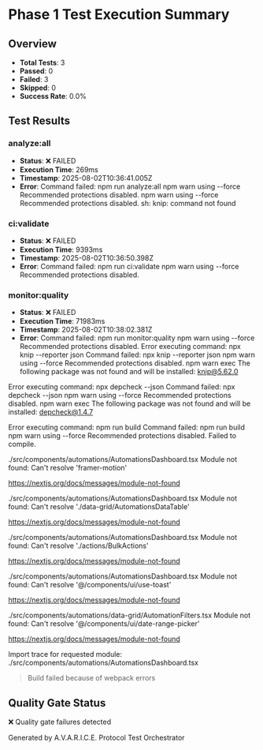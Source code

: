 # Phase 1 Test Execution Summary

## Overview

- **Total Tests**: 3
- **Passed**: 0
- **Failed**: 3
- **Skipped**: 0
- **Success Rate**: 0.0%

## Test Results

### analyze:all

- **Status**: ❌ FAILED
- **Execution Time**: 269ms
- **Timestamp**: 2025-08-02T10:36:41.005Z
- **Error**: Command failed: npm run analyze:all
npm warn using --force Recommended protections disabled.
npm warn using --force Recommended protections disabled.
sh: knip: command not found

### ci:validate

- **Status**: ❌ FAILED
- **Execution Time**: 9393ms
- **Timestamp**: 2025-08-02T10:36:50.398Z
- **Error**: Command failed: npm run ci:validate
npm warn using --force Recommended protections disabled.

### monitor:quality

- **Status**: ❌ FAILED
- **Execution Time**: 71983ms
- **Timestamp**: 2025-08-02T10:38:02.381Z
- **Error**: Command failed: npm run monitor:quality
npm warn using --force Recommended protections disabled.
Error executing command: npx knip --reporter json
Command failed: npx knip --reporter json
npm warn using --force Recommended protections disabled.
npm warn exec The following package was not found and will be installed: knip@5.62.0

Error executing command: npx depcheck --json
Command failed: npx depcheck --json
npm warn using --force Recommended protections disabled.
npm warn exec The following package was not found and will be installed: depcheck@1.4.7

Error executing command: npm run build
Command failed: npm run build
npm warn using --force Recommended protections disabled.
Failed to compile.

./src/components/automations/AutomationsDashboard.tsx
Module not found: Can't resolve 'framer-motion'

https://nextjs.org/docs/messages/module-not-found

./src/components/automations/AutomationsDashboard.tsx
Module not found: Can't resolve './data-grid/AutomationsDataTable'

https://nextjs.org/docs/messages/module-not-found

./src/components/automations/AutomationsDashboard.tsx
Module not found: Can't resolve './actions/BulkActions'

https://nextjs.org/docs/messages/module-not-found

./src/components/automations/AutomationsDashboard.tsx
Module not found: Can't resolve '@/components/ui/use-toast'

https://nextjs.org/docs/messages/module-not-found

./src/components/automations/data-grid/AutomationFilters.tsx
Module not found: Can't resolve '@/components/ui/date-range-picker'

https://nextjs.org/docs/messages/module-not-found

Import trace for requested module:
./src/components/automations/AutomationsDashboard.tsx

> Build failed because of webpack errors

## Quality Gate Status

❌ Quality gate failures detected

Generated by A.V.A.R.I.C.E. Protocol Test Orchestrator
